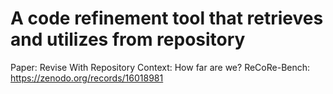 # A code refinement tool that retrieves and utilizes from repository 
Paper: Revise With Repository Context: How far are we?
ReCoRe-Bench: https://zenodo.org/records/16018981
